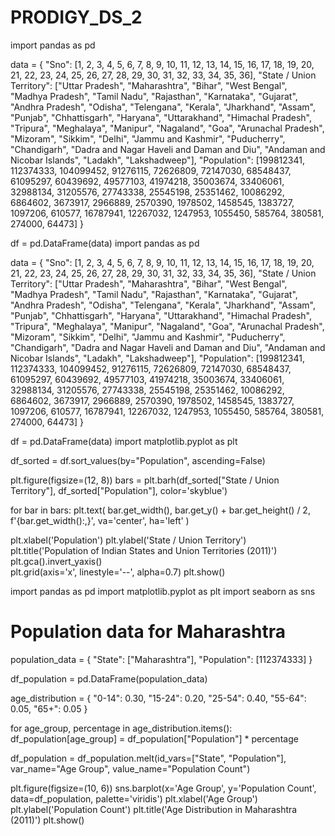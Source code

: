 # PRODIGY_DS_2
import pandas as pd


data = {
    "Sno": [1, 2, 3, 4, 5, 6, 7, 8, 9, 10, 11, 12, 13, 14, 15, 16, 17, 18, 19, 20, 21, 22, 23, 24, 25, 26, 27, 28, 29, 30, 31, 32, 33, 34, 35, 36],
    "State / Union Territory": ["Uttar Pradesh", "Maharashtra", "Bihar", "West Bengal", "Madhya Pradesh", "Tamil Nadu", "Rajasthan", "Karnataka", "Gujarat", "Andhra Pradesh", "Odisha", "Telengana", "Kerala", "Jharkhand", "Assam", "Punjab", "Chhattisgarh", "Haryana", "Uttarakhand", "Himachal Pradesh", "Tripura", "Meghalaya", "Manipur", "Nagaland", "Goa", "Arunachal Pradesh", "Mizoram", "Sikkim", "Delhi", "Jammu and Kashmir", "Puducherry", "Chandigarh", "Dadra and Nagar Haveli and Daman and Diu", "Andaman and Nicobar Islands", "Ladakh", "Lakshadweep"],
    "Population": [199812341, 112374333, 104099452, 91276115, 72626809, 72147030, 68548437, 61095297, 60439692, 49577103, 41974218, 35003674, 33406061, 32988134, 31205576, 27743338, 25545198, 25351462, 10086292, 6864602, 3673917, 2966889, 2570390, 1978502, 1458545, 1383727, 1097206, 610577, 16787941, 12267032, 1247953, 1055450, 585764, 380581, 274000, 64473]
}

df = pd.DataFrame(data)
import pandas as pd


data = {
    "Sno": [1, 2, 3, 4, 5, 6, 7, 8, 9, 10, 11, 12, 13, 14, 15, 16, 17, 18, 19, 20, 21, 22, 23, 24, 25, 26, 27, 28, 29, 30, 31, 32, 33, 34, 35, 36],
    "State / Union Territory": ["Uttar Pradesh", "Maharashtra", "Bihar", "West Bengal", "Madhya Pradesh", "Tamil Nadu", "Rajasthan", "Karnataka", "Gujarat", "Andhra Pradesh", "Odisha", "Telengana", "Kerala", "Jharkhand", "Assam", "Punjab", "Chhattisgarh", "Haryana", "Uttarakhand", "Himachal Pradesh", "Tripura", "Meghalaya", "Manipur", "Nagaland", "Goa", "Arunachal Pradesh", "Mizoram", "Sikkim", "Delhi", "Jammu and Kashmir", "Puducherry", "Chandigarh", "Dadra and Nagar Haveli and Daman and Diu", "Andaman and Nicobar Islands", "Ladakh", "Lakshadweep"],
    "Population": [199812341, 112374333, 104099452, 91276115, 72626809, 72147030, 68548437, 61095297, 60439692, 49577103, 41974218, 35003674, 33406061, 32988134, 31205576, 27743338, 25545198, 25351462, 10086292, 6864602, 3673917, 2966889, 2570390, 1978502, 1458545, 1383727, 1097206, 610577, 16787941, 12267032, 1247953, 1055450, 585764, 380581, 274000, 64473]
}

df = pd.DataFrame(data)
import matplotlib.pyplot as plt


df_sorted = df.sort_values(by="Population", ascending=False)




plt.figure(figsize=(12, 8))
bars = plt.barh(df_sorted["State / Union Territory"], df_sorted["Population"], color='skyblue')


for bar in bars:
    plt.text(
        bar.get_width(), 
        bar.get_y() + bar.get_height() / 2, 
        f'{bar.get_width():,}', 
        va='center', 
        ha='left'
    )

plt.xlabel('Population')
plt.ylabel('State / Union Territory')
plt.title('Population of Indian States and Union Territories (2011)')
plt.gca().invert_yaxis()  
plt.grid(axis='x', linestyle='--', alpha=0.7)
plt.show()

import pandas as pd
import matplotlib.pyplot as plt
import seaborn as sns

# Population data for Maharashtra
population_data = {
    "State": ["Maharashtra"],
    "Population": [112374333]
}

df_population = pd.DataFrame(population_data)


age_distribution = {
    "0-14": 0.30,
    "15-24": 0.20,
    "25-54": 0.40,
    "55-64": 0.05,
    "65+": 0.05
}


for age_group, percentage in age_distribution.items():
    df_population[age_group] = df_population["Population"] * percentage

df_population = df_population.melt(id_vars=["State", "Population"], var_name="Age Group", value_name="Population Count")


plt.figure(figsize=(10, 6))
sns.barplot(x='Age Group', y='Population Count', data=df_population, palette='viridis')
plt.xlabel('Age Group')
plt.ylabel('Population Count')
plt.title('Age Distribution in Maharashtra (2011)')
plt.show()
